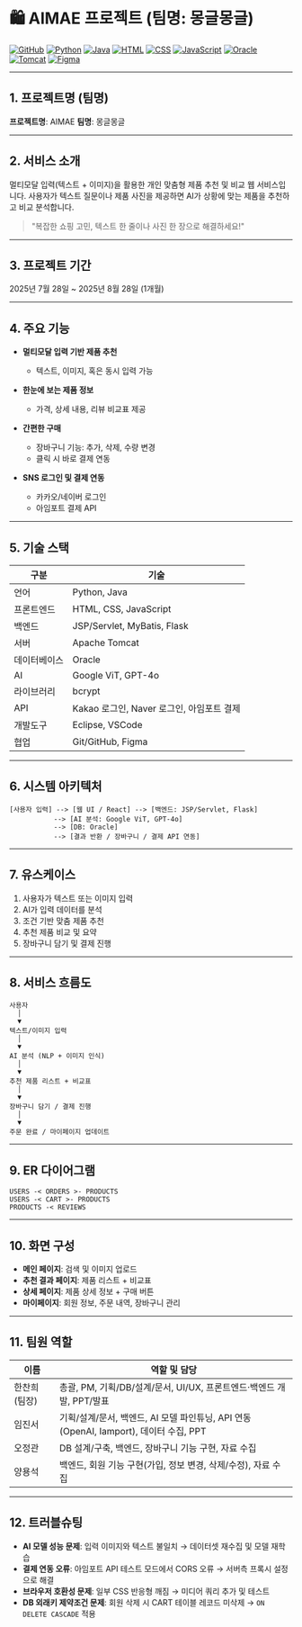 # 🛍️ AIMAE 프로젝트 (팀명: 몽글몽글)

[![GitHub](https://img.shields.io/badge/GitHub-181717?style=for-the-badge\&logo=github\&logoColor=white)](https://github.com/2025-SMHRD-IS-CLOUD-3/mongglemonggle)
[![Python](https://img.shields.io/badge/Python-3776AB?style=for-the-badge\&logo=python\&logoColor=white)]()
[![Java](https://img.shields.io/badge/Java-007396?style=for-the-badge\&logo=java\&logoColor=white)]()
[![HTML](https://img.shields.io/badge/HTML-E34F26?style=for-the-badge\&logo=html5\&logoColor=white)]()
[![CSS](https://img.shields.io/badge/CSS-1572B6?style=for-the-badge\&logo=css3\&logoColor=white)]()
[![JavaScript](https://img.shields.io/badge/JavaScript-F7DF1E?style=for-the-badge\&logo=javascript\&logoColor=black)]()
[![Oracle](https://img.shields.io/badge/Oracle-F80000?style=for-the-badge\&logo=oracle\&logoColor=white)]()
[![Tomcat](https://img.shields.io/badge/Apache%20Tomcat-F8DC75?style=for-the-badge\&logo=apachetomcat\&logoColor=white)]()
[![Figma](https://img.shields.io/badge/Figma-F24E1E?style=for-the-badge\&logo=figma\&logoColor=white)]()

---

## 1. 프로젝트명 (팀명)

**프로젝트명**: AIMAE
**팀명**: 몽글몽글

---

## 2. 서비스 소개

멀티모달 입력(텍스트 + 이미지)을 활용한 개인 맞춤형 제품 추천 및 비교 웹 서비스입니다.
사용자가 텍스트 질문이나 제품 사진을 제공하면 AI가 상황에 맞는 제품을 추천하고 비교 분석합니다.

> "복잡한 쇼핑 고민, 텍스트 한 줄이나 사진 한 장으로 해결하세요!"

---

## 3. 프로젝트 기간

2025년 7월 28일 \~ 2025년 8월 28일 (1개월)

---

## 4. 주요 기능

* **멀티모달 입력 기반 제품 추천**

  * 텍스트, 이미지, 혹은 동시 입력 가능
* **한눈에 보는 제품 정보**

  * 가격, 상세 내용, 리뷰 비교표 제공
* **간편한 구매**

  * 장바구니 기능: 추가, 삭제, 수량 변경
  * 클릭 시 바로 결제 연동
* **SNS 로그인 및 결제 연동**

  * 카카오/네이버 로그인
  * 아임포트 결제 API

---

## 5. 기술 스택

| 구분     | 기술                            |
| ------ | ----------------------------- |
| 언어     | Python, Java                  |
| 프론트엔드  | HTML, CSS, JavaScript         |
| 백엔드    | JSP/Servlet, MyBatis, Flask   |
| 서버     | Apache Tomcat                 |
| 데이터베이스 | Oracle                        |
| AI     | Google ViT, GPT-4o            |
| 라이브러리  | bcrypt                        |
| API    | Kakao 로그인, Naver 로그인, 아임포트 결제 |
| 개발도구   | Eclipse, VSCode               |
| 협업     | Git/GitHub, Figma             |

---

## 6. 시스템 아키텍처

```
[사용자 입력] --> [웹 UI / React] --> [백엔드: JSP/Servlet, Flask]
           --> [AI 분석: Google ViT, GPT-4o]
           --> [DB: Oracle]
           --> [결과 반환 / 장바구니 / 결제 API 연동]
```

---

## 7. 유스케이스

1. 사용자가 텍스트 또는 이미지 입력
2. AI가 입력 데이터를 분석
3. 조건 기반 맞춤 제품 추천
4. 추천 제품 비교 및 요약
5. 장바구니 담기 및 결제 진행

---

## 8. 서비스 흐름도

```
사용자
  │
  ▼
텍스트/이미지 입력
  │
  ▼
AI 분석 (NLP + 이미지 인식)
  │
  ▼
추천 제품 리스트 + 비교표
  │
  ▼
장바구니 담기 / 결제 진행
  │
  ▼
주문 완료 / 마이페이지 업데이트
```

---

## 9. ER 다이어그램

```
USERS -< ORDERS >- PRODUCTS
USERS -< CART >- PRODUCTS
PRODUCTS -< REVIEWS
```

---

## 10. 화면 구성

* **메인 페이지**: 검색 및 이미지 업로드
* **추천 결과 페이지**: 제품 리스트 + 비교표
* **상세 페이지**: 제품 상세 정보 + 구매 버튼
* **마이페이지**: 회원 정보, 주문 내역, 장바구니 관리

---

## 11. 팀원 역할

| 이름       | 역할 및 담당                                                         |
| -------- | --------------------------------------------------------------- |
| 한찬희 (팀장) | 총괄, PM, 기획/DB/설계/문서, UI/UX, 프론트엔드·백엔드 개발, PPT/발표                |
| 임진서      | 기획/설계/문서, 백엔드, AI 모델 파인튜닝, API 연동(OpenAI, Iamport), 데이터 수집, PPT |
| 오정관      | DB 설계/구축, 백엔드, 장바구니 기능 구현, 자료 수집                                |
| 양용석      | 백엔드, 회원 기능 구현(가입, 정보 변경, 삭제/수정), 자료 수집                          |

---

## 12. 트러블슈팅

* **AI 모델 성능 문제**: 입력 이미지와 텍스트 불일치 → 데이터셋 재수집 및 모델 재학습
* **결제 연동 오류**: 아임포트 API 테스트 모드에서 CORS 오류 → 서버측 프록시 설정으로 해결
* **브라우저 호환성 문제**: 일부 CSS 반응형 깨짐 → 미디어 쿼리 추가 및 테스트
* **DB 외래키 제약조건 문제**: 회원 삭제 시 CART 테이블 레코드 미삭제 → `ON DELETE CASCADE` 적용

```
```
